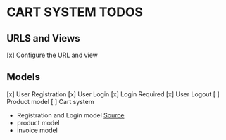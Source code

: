 # CART SYSTEM TODOS
## URLS and Views
[x] Configure the URL and view
## Models
[x] User Registration
[x] User Login
[x] Login Required
[x] User Logout
[ ] Product model
[ ] Cart system

- Registration and Login model
[Source](https://www.ordinarycoders.com/blog/article/django-user-register-login-logout)
- product model
- invoice model
